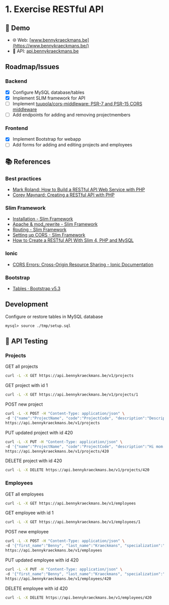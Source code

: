 # 1. Exercise RESTful API

## 🔗 Demo

- 🌐 Web: [www.bennykraeckmans.be](https://www.bennykraeckmans.be/)
- 📡 API: [api.bennykraeckmans.be](https://api.bennykraeckmans.be/)

## Roadmap/Issues

### Backend
- [x] Configure MySQL database/tables
- [x] Implement SLIM framework for API
- [ ] Implement [tuupola/cors-middleware: PSR-7 and PSR-15 CORS middleware](https://github.com/tuupola/cors-middleware)
- [ ] Add endpoints for adding and removing projectmembers

### Frontend
- [x] Implement Bootstrap for webapp
- [ ] Add forms for adding and editing projects and employees

## 📚 References

### Best practices

- [Mark Roland: How to Build a RESTful API Web Service with PHP](https://web.archive.org/web/20220209214153/https://markroland.com/portfolio/restful-php-api)
- [Corey Maynard: Creating a RESTful API with PHP](https://web.archive.org/web/20220314015154/http://coreymaynard.com/blog/creating-a-restful-api-with-php/)

### Slim Framework

- [Installation - Slim Framework](https://www.slimframework.com/docs/v4/start/installation.html)
- [Apache & mod_rewrite - Slim Framework](https://www.slimframework.com/docs/v4/start/web-servers.html#apache-configuration)
- [Routing - Slim Framework](https://www.slimframework.com/docs/v4/objects/routing.html#how-to-create-routes)
- [Setting up CORS - Slim Framework](https://www.slimframework.com/docs/v4/cookbook/enable-cors.html)
- [How to Create a RESTful API With Slim 4, PHP and MySQL](https://www.twilio.com/blog/create-restful-api-slim4-php-mysql)

### Ionic

- [CORS Errors: Cross-Origin Resource Sharing - Ionic Documentation](https://ionicframework.com/docs/troubleshooting/cors)

### Bootstrap

- [Tables · Bootstrap v5.3](https://getbootstrap.com/docs/5.3/content/tables/)

## Development

Configure or restore tables in MySQL database
```
mysql> source ./tmp/setup.sql
```

## 🧪 API Testing

### Projects

GET all projects
``` sh
curl -L -X GET https://api.bennykraeckmans.be/v1/projects
```

GET project with id 1
``` sh
curl -L -X GET https://api.bennykraeckmans.be/v1/projects/1
```

POST new project
``` sh
curl -L -X POST -H "Content-Type: application/json" \
-d '{"name":"ProjectName", "code":"ProjectCode", "description":"DescriptionHere"}' \
https://api.bennykraeckmans.be/v1/projects
```

PUT updated project with id 420
``` sh
curl -L -X PUT -H "Content-Type: application/json" \
-d '{"name":"ProjectName", "code":"ProjectCode", "description":"Hi mom!"}' \
https://api.bennykraeckmans.be/v1/projects/420
```

DELETE project with id 420
``` sh
curl -L -X DELETE https://api.bennykraeckmans.be/v1/projects/420
```

### Employees

GET all employees
``` sh
curl -L -X GET https://api.bennykraeckmans.be/v1/employees
```

GET employee with id 1
``` sh
curl -L -X GET https://api.bennykraeckmans.be/v1/employees/1
```

POST new employee
``` sh
curl -L -X POST -H "Content-Type: application/json" \
-d '{"first_name":"Benny", "last_name":"Kraeckmans", "specialization":""}' \
https://api.bennykraeckmans.be/v1/employees
```

PUT updated employee with id 420
``` sh
curl -L -X PUT -H "Content-Type: application/json" \
-d '{"first_name":"Benny", "last_name":"Kraeckmans", "specialization":"Hi mom!"}' \
https://api.bennykraeckmans.be/v1/employees/420
```

DELETE employee with id 420
``` sh
curl -L -X DELETE https://api.bennykraeckmans.be/v1/employees/420
```